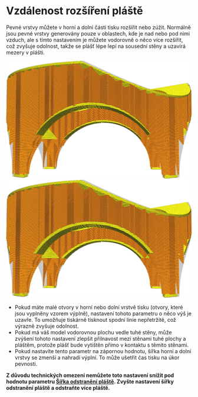 Vzdálenost rozšíření pláště
====
Pevné vrstvy můžete v horní a dolní části tisku rozšířit nebo zúžit. Normálně jsou pevné vrstvy generovány pouze v oblastech, kde je nad nebo pod nimi vzduch, ale s tímto nastavením je můžete vodorovně o něco více rozšířit, což zvyšuje odolnost, takže se plášť lépe lepí na sousední stěny a uzavírá mezery v plášti.

![Normální vzhled pláště (žluté části)](../../../articles/images/expand_skins_expand_distance_original.png)
![Plášť rozšířený o 1 mm](../../../articles/images/expand_skins_expand_distance_1mm.png)

* Pokud máte malé otvory v horní nebo dolní vrstvě tisku (otvory, které jsou vyplněny vzorem výplně), nastavení tohoto parametru o něco výš je uzavře. To umožňuje tiskárně tisknout spodní linie nepřetržitě, což výrazně zvyšuje odolnost.
* Pokud má váš model vodorovnou plochu vedle tuhé stěny, může zvýšení tohoto nastavení zlepšit přilnavost mezi stěnami tuhé plochy a pláštěm, protože plášť bude vytištěn přímo v kontaktu s těmito stěnami.
* Pokud nastavíte tento parametr na zápornou hodnotu, šířka horní a dolní vrstvy se zmenší a nahradí výplní. To může ušetřit čas tisku na úkor pevnosti.

**Z důvodu technických omezení nemůžete toto nastavení snížit pod hodnotu parametru [Šířka odstranění pláště](skin_preshrink.md). Zvyšte nastavení šířky odstranění pláště a odstraňte více pláště.**
